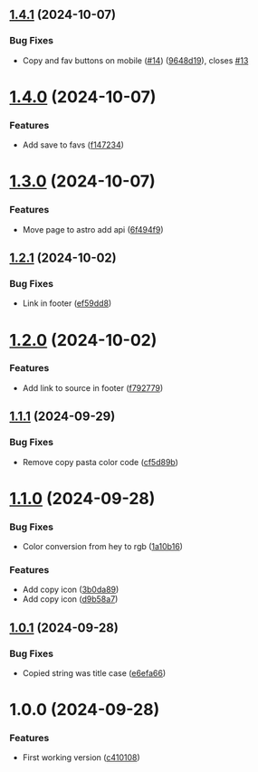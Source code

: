 ## [1.4.1](https://github.com/ff6347/named-css-colors-search-react/compare/v1.4.0...v1.4.1) (2024-10-07)


### Bug Fixes

* Copy and fav buttons on mobile ([#14](https://github.com/ff6347/named-css-colors-search-react/issues/14)) ([9648d19](https://github.com/ff6347/named-css-colors-search-react/commit/9648d190be18afa3381b45bf8065b989fa7e06e5)), closes [#13](https://github.com/ff6347/named-css-colors-search-react/issues/13)

# [1.4.0](https://github.com/ff6347/named-css-colors-search-react/compare/v1.3.0...v1.4.0) (2024-10-07)


### Features

* Add save to favs ([f147234](https://github.com/ff6347/named-css-colors-search-react/commit/f14723465c896d5a5595c691fa0f8801b0aaeba3))

# [1.3.0](https://github.com/ff6347/named-css-colors-search-react/compare/v1.2.1...v1.3.0) (2024-10-07)


### Features

* Move page to astro add api ([6f494f9](https://github.com/ff6347/named-css-colors-search-react/commit/6f494f964504b3a5bcb4252a4f5d10ec520cae05))

## [1.2.1](https://github.com/ff6347/named-css-colors-search-react/compare/v1.2.0...v1.2.1) (2024-10-02)

### Bug Fixes

- Link in footer ([ef59dd8](https://github.com/ff6347/named-css-colors-search-react/commit/ef59dd8b11252b342531da27761983c82d210ffd))

# [1.2.0](https://github.com/ff6347/named-css-colors-search-react/compare/v1.1.1...v1.2.0) (2024-10-02)

### Features

- Add link to source in footer ([f792779](https://github.com/ff6347/named-css-colors-search-react/commit/f7927798063f0f4a11d30df9ef7cfdd95b06321b))

## [1.1.1](https://github.com/ff6347/named-css-colors-search-react/compare/v1.1.0...v1.1.1) (2024-09-29)

### Bug Fixes

- Remove copy pasta color code ([cf5d89b](https://github.com/ff6347/named-css-colors-search-react/commit/cf5d89b6d66209c3b4e91e16189320896887b4ea))

# [1.1.0](https://github.com/ff6347/named-css-colors-search-react/compare/v1.0.1...v1.1.0) (2024-09-28)

### Bug Fixes

- Color conversion from hey to rgb ([1a10b16](https://github.com/ff6347/named-css-colors-search-react/commit/1a10b1613334a38ce895b99da54b2c7e7351f9f0))

### Features

- Add copy icon ([3b0da89](https://github.com/ff6347/named-css-colors-search-react/commit/3b0da89ffd867334761294ca58f4d732cf06913f))
- Add copy icon ([d9b58a7](https://github.com/ff6347/named-css-colors-search-react/commit/d9b58a709eabc70dc05dd15269051626d0b2f467))

## [1.0.1](https://github.com/ff6347/named-css-colors-search-react/compare/v1.0.0...v1.0.1) (2024-09-28)

### Bug Fixes

- Copied string was title case ([e6efa66](https://github.com/ff6347/named-css-colors-search-react/commit/e6efa66f183a55474cd20256fa92af6f1ceb55c1))

# 1.0.0 (2024-09-28)

### Features

- First working version ([c410108](https://github.com/ff6347/named-css-colors-search-react/commit/c410108152319a1574d4b0e723107512f8d3900c))
